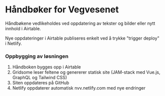 # Håndbøker for Vegvesenet

Håndbøkene vedlikeholdes ved oppdatering av tekster og bilder eller nytt innhold i Airtable. 

Nye oppdateringer i Airtable publiseres enkelt ved å trykke "trigger deploy" i Netlify.


### Oppbygging av løsningen


1. Håndboken bygges opp i Airtable
2. Gridsome leser feltene og genererer statisk site (JAM-stack med Vue.js, GraphQL og Tailwind CSS)
3. Siten oppdateres på GitHub
4. Netlify oppdaterer automatisk nvv.netlify.com med nye endringer

